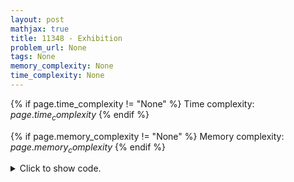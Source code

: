 ```yaml
---
layout: post
mathjax: true
title: 11348 - Exhibition
problem_url: None
tags: None
memory_complexity: None
time_complexity: None
---
```




{% if page.time_complexity != "None" %}
Time complexity: ${{ page.time_complexity }}$
{% endif %}

{% if page.memory_complexity != "None" %}
Memory complexity: ${{ page.memory_complexity }}$
{% endif %}

<details>
<summary>
<p style="display:inline">Click to show code.</p>
</summary>
```cpp
{% raw %}
using namespace std;
int const AMAX = 1e4 + 11;
int main(void)
{
    int t;
    cin >> t;
    for (int tc = 1; tc <= t; ++tc)
    {
        int n;
        cin >> n;
        vector<set<int>> stamps(n);
        vector<int> cnt(AMAX, 0), ans(n, 0);
        for (int i = 0; i < n; ++i)
        {
            int m, x;
            cin >> m;
            while (m--)
            {
                cin >> x;
                stamps[i].insert(x);
            }
            for (auto x : stamps[i])
                cnt[x]++;
        }
        for (int i = 0; i < n; ++i)
            for (auto x : stamps[i])
                ans[i] += (cnt[x] == 1);
        int total = accumulate(ans.begin(), ans.end(), 0);
        cout << "Case " << tc << ": ";
        for (int i = 0; i < n; ++i)
            cout << fixed << setprecision(6) << (ans[i] * 100.0) / (double)total
                 << "%" << (i < n - 1 ? " " : "");
        cout << endl;
    }
    return 0;
}

{% endraw %}
```
</details>

